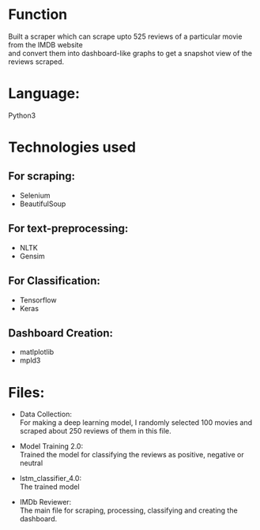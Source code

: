 # Function
Built a scraper which can scrape upto 525 reviews of a particular movie from the IMDB website  
and convert them into dashboard-like graphs to get a snapshot view of the reviews scraped.

# Language:  

Python3

# Technologies used

## For scraping:

- Selenium
- BeautifulSoup


## For text-preprocessing:

- NLTK
- Gensim


## For Classification:

- Tensorflow
- Keras

## Dashboard Creation:

- matlplotlib
- mpld3


# Files:

- Data Collection:  
For making a deep learning model, I randomly selected 100 movies and scraped about 250 reviews of them in this file. 

- Model Training 2.0:  
Trained the model for classifying the reviews as positive, negative or neutral

- lstm_classifier_4.0:  
The trained model

- IMDb Reviewer:  
The main file for scraping, processing, classifying and creating the dashboard.

